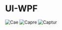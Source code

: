 # UI-WPF

![Cae](https://user-images.githubusercontent.com/67412667/86495887-60bf5380-bd7b-11ea-8e3d-3f27b6d40a00.PNG)
![Capre](https://user-images.githubusercontent.com/67412667/86495888-6321ad80-bd7b-11ea-8516-c63d0b81b7a7.PNG)
![Captur](https://user-images.githubusercontent.com/67412667/86495889-6452da80-bd7b-11ea-8a7b-55c128857948.PNG)

